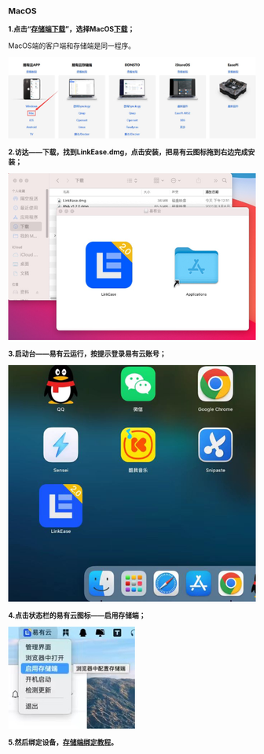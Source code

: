 ### MacOS

**1.点击“[存储端下载](https://fw.koolcenter.com/binary/LinkEase/Client/LinkEase.dmg)”，选择MacOS[下载](https://doc.linkease.com/downloads/)；**

MacOS端的客户端和存储端是同一程序。

![mac1.jpg](./mac/mac1.jpg)

**2.访达——下载，找到LinkEase.dmg，点击安装，把易有云图标拖到右边完成安装；**

![mac2.jpg](./mac/mac2.jpg)

**3.启动台——易有云运行，按提示登录易有云账号；**

![mac3.jpg](./mac/mac3.jpg)

**4.点击状态栏的易有云图标——启用存储端；**

![mac3.jpg](./mac/mac4.jpg)

**5.然后绑定设备，[存储端绑定教程](/zh/guide/linkease_app/bind.md)。**
